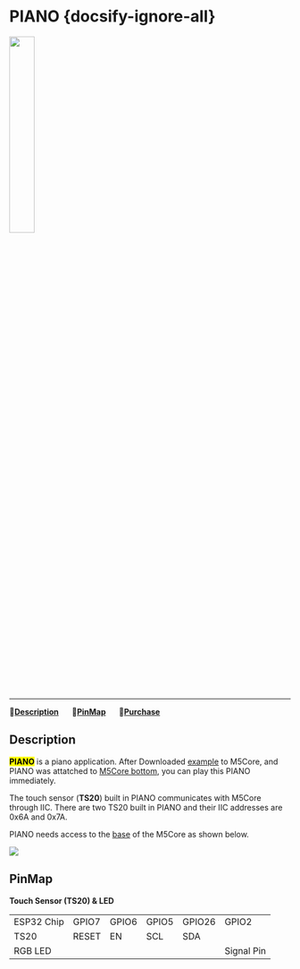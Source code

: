 # PIANO {docsify-ignore-all}

<img src="assets/img/product_pics/app/app_piano_01.png" width="30%" height="30%">

***

:memo:**[Description](#Description)**&nbsp;&nbsp;&nbsp;&nbsp;&nbsp;&nbsp;:electric_plug:**[PinMap](#PinMap)**&nbsp;&nbsp;&nbsp;&nbsp;&nbsp;&nbsp;🛒**[Purchase](https://item.taobao.com/item.htm?id=584647000573)**

<!-- :memo:**[Description](#描述)**&nbsp;&nbsp;&nbsp;&nbsp;&nbsp;&nbsp;:octocat:**[例程](#例程)**&nbsp;&nbsp;&nbsp;&nbsp;&nbsp;&nbsp;:electric_plug:**[PinMap](#PinMap)**&nbsp;&nbsp;&nbsp;&nbsp;&nbsp;&nbsp;🛒**[Purchase](https://item.taobao.com/item.htm?id=584647000573)** -->

## Description

**<mark>PIANO</mark>** is a piano application. After Downloaded [example](https://github.com/m5stack/M5-ProductExampleCodes/blob/master/App/PIANO/Arduino/M5PIANO/M5PIANO.ino) to M5Core, and PIANO was attatched to [M5Core bottom](en/base/core_bottom), you can play this PIANO immediately.

The touch sensor (**TS20**) built in PIANO communicates with M5Core through IIC. There are two TS20 built in PIANO and their IIC addresses are 0x6A and 0x7A.

PIANO needs access to the [base](en/base/core_bottom) of the M5Core as shown below.

<img src="assets/img/product_pics/app/app_piano_02.png">

## PinMap

**Touch Sensor (TS20) & LED**

<table>
 <tr><td>ESP32 Chip</td><td>GPIO7</td><td>GPIO6</td><td>GPIO5</td><td>GPIO26</td><td>GPIO2</td></tr>
 <tr><td>TS20</td><td>RESET</td><td>EN</td><td>SCL</td><td>SDA</td></tr>
 <tr><td>RGB LED</td><td> </td><td> </td><td> </td><td> </td><td>Signal Pin</td></tr>
</table>
